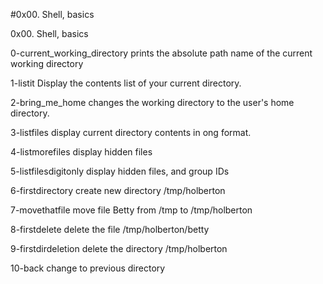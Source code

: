 
#0x00. Shell, basics

0x00. Shell, basics

0-current_working_directory prints the absolute path name of the current working directory

1-listit Display the contents list of your current directory.

2-bring_me_home changes the working directory to the user's home directory.

3-listfiles display current directory contents in ong format.

4-listmorefiles display hidden files

5-listfilesdigitonly display hidden files, and group IDs

6-firstdirectory create new directory /tmp/holberton

7-movethatfile move file Betty from /tmp to /tmp/holberton

8-firstdelete delete the file /tmp/holberton/betty

9-firstdirdeletion delete the directory /tmp/holberton

10-back change to previous directory